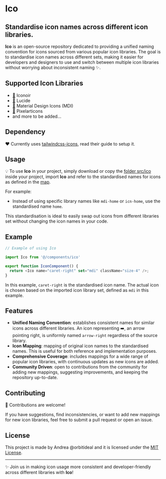 # Ico

## Standardise icon names across different icon libraries.
**Ico** is an open-source repository dedicated to providing a unified naming convention for icons sourced from various popular icon libraries. The goal is to standardise icon names across different sets, making it easier for developers and designers to use and switch between multiple icon libraries without worrying about inconsistent naming ✨.


## Supported Icon Libraries
- [🔗](https://github.com/iconoir-icons/iconoir) Iconoir
- [🔗](https://github.com/lucide-icons/lucide) Lucide
- [🔗](https://github.com/Templarian/MaterialDesign) Material Design Icons (MDI)
- [🔗](https://github.com/halfmage/pixelarticons) Pixelarticons
- and more to be added...


## Dependency
❤️ Currently uses [tailwindcss-icons](https://github.com/egoist/tailwindcss-icons), read their guide to setup it.


## Usage
💡 To use **Ico** in your project, simply download or copy the [folder src/ico](src/ico) inside your project, import **Ico** and refer to the standardised names for icons as defined in the [map](src/ico/map). 

For example:
- Instead of using specific library names like `mdi-home` or `icn-home`, use the standardised name `home`.

This standardisation is ideal to easily swap out icons from different libraries set without changing the icon names in your code.


## Example
```javascript
// Example of using Ico

import Ico from '@/components/ico'

export function IconComponent() {
  return <Ico name="caret-right" set="mdi" className="size-4" />;
}
```

In this example, `caret-right` is the standardised icon name. The actual icon is chosen based on the imported icon library set, defined as `mdi` in this example.


## Features
- **Unified Naming Convention**: establishes consistent names for similar icons across different libraries. An icon representing ➡️, an arrow pointing right, is uniformly named `arrow-right` regardless of the source library.
- **Icon Mapping**: mapping of original icon names to the standardised names. This is useful for both reference and implementation purposes.
- **Comprehensive Coverage**: includes mappings for a wide range of popular icon libraries, with continuous updates as new icons are added.
- **Community Driven**: open to contributions from the community for adding new mappings, suggesting improvements, and keeping the repository up-to-date.


## Contributing
🤙 Contributions are welcome!

If you have suggestions, find inconsistencies, or want to add new mappings for new icon libraries, feel free to submit a pull request or open an issue.


## License
This project is made by Andrea @orbitideal and it is licensed under the [MIT License](LICENSE).

---

✨ Join us in making icon usage more consistent and developer-friendly across different libraries with **Ico**!
